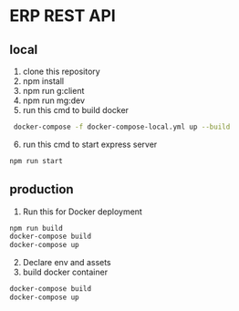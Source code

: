 # ERP REST API

## local

1. clone this repository
2. npm install
3. npm run g:client
4. npm run mg:dev
5. run this cmd to build docker

```bash
 docker-compose -f docker-compose-local.yml up --build
```

6. run this cmd to start express server

```bash
npm run start
```

## production

1. Run this for Docker deployment

```bash
npm run build
docker-compose build
docker-compose up

```

2. Declare env and assets
3. build docker container

```bash
docker-compose build
docker-compose up

```
